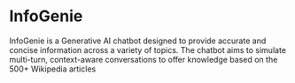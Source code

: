 # InfoGenie
InfoGenie is a Generative AI chatbot designed to provide accurate and concise information across a variety of topics. The chatbot aims to simulate multi-turn, context-aware conversations to offer knowledge based on the 500+ Wikipedia articles 
